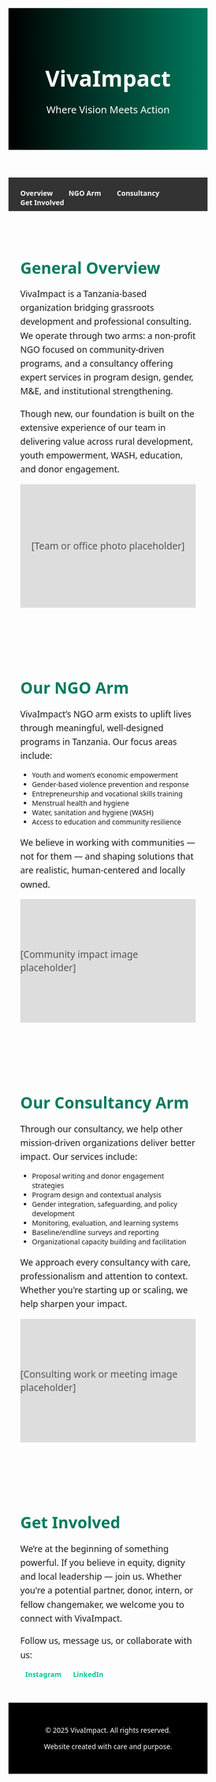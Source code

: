 <!DOCTYPE html>
<html lang="en">
<head>
  <meta charset="UTF-8">
  <meta name="viewport" content="width=device-width, initial-scale=1.0">
  <title>VivaImpact | Where Vision Meets Action</title>
  <style>
    * {
      margin: 0;
      padding: 0;
      box-sizing: border-box;
      font-family: 'Segoe UI', Tahoma, Geneva, Verdana, sans-serif;
    }

    body {
      background-color: #f8f9fa;
      color: #222;
    }

    header {
      background: linear-gradient(90deg, #000000, #007b5e);
      color: #fff;
      padding: 3rem 1rem;
      text-align: center;
    }

    header h1 {
      font-size: 2.8rem;
      margin-bottom: 0.5rem;
    }

    header p {
      font-size: 1.25rem;
    }

    nav {
      background-color: #333;
      display: flex;
      justify-content: center;
    }

    nav ul {
      list-style: none;
      display: flex;
      flex-wrap: wrap;
      padding: 0.5rem;
    }

    nav ul li {
      margin: 0 1rem;
    }

    nav ul li a {
      color: #fff;
      text-decoration: none;
      font-weight: bold;
      transition: color 0.3s;
    }

    nav ul li a:hover {
      color: #00c79c;
    }

    section {
      padding: 3rem 1.5rem;
      max-width: 1000px;
      margin: auto;
    }

    section h2 {
      color: #007b5e;
      font-size: 2rem;
      margin-bottom: 1rem;
    }

    section p {
      font-size: 1.1rem;
      line-height: 1.6;
      margin-bottom: 1rem;
    }

    .image-placeholder {
      width: 100%;
      height: 250px;
      background-color: #ddd;
      display: flex;
      align-items: center;
      justify-content: center;
      margin-top: 1rem;
      font-size: 1.2rem;
      color: #555;
    }

    footer {
      background-color: #000;
      color: #fff;
      text-align: center;
      padding: 2rem 1rem;
    }

    .socials a {
      margin: 0 10px;
      color: #00c79c;
      text-decoration: none;
      font-weight: bold;
    }

    .socials a:hover {
      text-decoration: underline;
    }

    @media (max-width: 600px) {
      header h1 {
        font-size: 2rem;
      }
      nav ul {
        flex-direction: column;
        align-items: center;
      }
      nav ul li {
        margin: 0.5rem 0;
      }
    }
  </style>
</head>
<body>

  <header>
    <h1>VivaImpact</h1>
    <p>Where Vision Meets Action</p>
  </header>

  <nav>
    <ul>
      <li><a href="#overview">Overview</a></li>
      <li><a href="#ngo-arm">NGO Arm</a></li>
      <li><a href="#consultancy-arm">Consultancy</a></li>
      <li><a href="#get-involved">Get Involved</a></li>
    </ul>
  </nav>

  <section id="overview">
    <h2>General Overview</h2>
    <p>VivaImpact is a Tanzania-based organization bridging grassroots development and professional consulting. We operate through two arms: a non-profit NGO focused on community-driven programs, and a consultancy offering expert services in program design, gender, M&E, and institutional strengthening.</p>
    <p>Though new, our foundation is built on the extensive experience of our team in delivering value across rural development, youth empowerment, WASH, education, and donor engagement.</p>
    <div class="image-placeholder">[Team or office photo placeholder]</div>
  </section>

  <section id="ngo-arm">
    <h2>Our NGO Arm</h2>
    <p>VivaImpact’s NGO arm exists to uplift lives through meaningful, well-designed programs in Tanzania. Our focus areas include:</p>
    <ul>
      <li>Youth and women’s economic empowerment</li>
      <li>Gender-based violence prevention and response</li>
      <li>Entrepreneurship and vocational skills training</li>
      <li>Menstrual health and hygiene</li>
      <li>Water, sanitation and hygiene (WASH)</li>
      <li>Access to education and community resilience</li>
    </ul>
    <p>We believe in working with communities — not for them — and shaping solutions that are realistic, human-centered and locally owned.</p>
    <div class="image-placeholder">[Community impact image placeholder]</div>
  </section>

  <section id="consultancy-arm">
    <h2>Our Consultancy Arm</h2>
    <p>Through our consultancy, we help other mission-driven organizations deliver better impact. Our services include:</p>
    <ul>
      <li>Proposal writing and donor engagement strategies</li>
      <li>Program design and contextual analysis</li>
      <li>Gender integration, safeguarding, and policy development</li>
      <li>Monitoring, evaluation, and learning systems</li>
      <li>Baseline/endline surveys and reporting</li>
      <li>Organizational capacity building and facilitation</li>
    </ul>
    <p>We approach every consultancy with care, professionalism and attention to context. Whether you're starting up or scaling, we help sharpen your impact.</p>
    <div class="image-placeholder">[Consulting work or meeting image placeholder]</div>
  </section>

  <section id="get-involved">
    <h2>Get Involved</h2>
    <p>We’re at the beginning of something powerful. If you believe in equity, dignity and local leadership — join us. Whether you're a potential partner, donor, intern, or fellow changemaker, we welcome you to connect with VivaImpact.</p>
    <p>Follow us, message us, or collaborate with us:</p>
    <div class="socials">
      <a href="https://www.instagram.com/vivaimpact_tz" target="_blank">Instagram</a>
      <a href="https://www.linkedin.com/company/107254206" target="_blank">LinkedIn</a>
    </div>
  </section>

  <footer>
    <p>&copy; 2025 VivaImpact. All rights reserved.</p>
    <p>Website created with care and purpose.</p>
  </footer>

</body>
</html>
